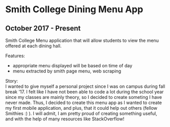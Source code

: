# Smith College Dining Menu App
## October 2017 - Present
Smith College Menu application that will allow students to view the menu offered at each dining hall.

Features:
- appropriate menu displayed will be based on time of day
- menu extracted by smith page menu, web scraping

Story:</br>
I wanted to give myself a personal project since I was on campus during fall break '17. I felt like I have not been able to code a lot during the school year since my classes are mainly theory, so I decided to create someting I have never made. Thus, I decided to create this menu app as I wanted to create my first mobile application, and plus, that it could help out others (fellow Smithies :) ). I will admit, I am pretty proud of creating something useful, and with the help of many resources like StackOverflow!
